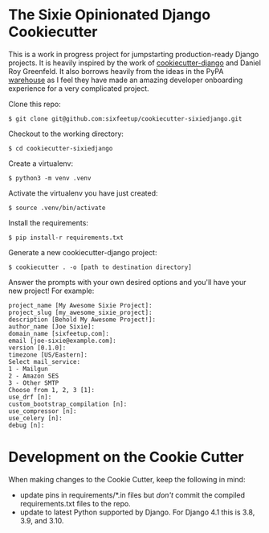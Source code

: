 # The Sixie Opinionated Django Cookiecutter

This is a work in progress project for jumpstarting production-ready Django projects. It is heavily inspired by the work
of [cookiecutter-django](https://github.com/pydanny/cookiecutter-django)
and Daniel Roy Greenfeld. It also borrows heavily from the ideas in the
PyPA [warehouse](https://github.com/pypa/warehouse) as I feel they have 
made an amazing developer onboarding experience for a very complicated
project.

Clone this repo:

    $ git clone git@github.com:sixfeetup/cookiecutter-sixiedjango.git

Checkout to the working directory:

    $ cd cookiecutter-sixiedjango

Create a virtualenv:

    $ python3 -m venv .venv

Activate the virtualenv you have just created:

    $ source .venv/bin/activate

Install the requirements:

    $ pip install-r requirements.txt

Generate a new cookiecutter-django project:

    $ cookiecutter . -o [path to destination directory]

Answer the prompts with your own desired options and you'll have your new project! For example:

    project_name [My Awesome Sixie Project]: 
    project_slug [my_awesome_sixie_project]: 
    description [Behold My Awesome Project!]: 
    author_name [Joe Sixie]: 
    domain_name [sixfeetup.com]: 
    email [joe-sixie@example.com]:
    version [0.1.0]: 
    timezone [US/Eastern]: 
    Select mail_service:
    1 - Mailgun
    2 - Amazon SES
    3 - Other SMTP
    Choose from 1, 2, 3 [1]: 
    use_drf [n]: 
    custom_bootstrap_compilation [n]: 
    use_compressor [n]: 
    use_celery [n]: 
    debug [n]: 

# Development on the Cookie Cutter

When making changes to the Cookie Cutter, keep the following in mind:

* update pins in requirements/*.in files but *don't* commit the compiled requirements.txt
  files to the repo.
* update to latest Python supported by Django. For Django 4.1 this is 3.8, 3.9, and 3.10.
